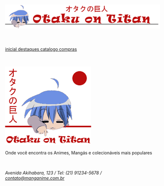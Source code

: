 <html>
<head>
	<title>Otaku On Titan</title> 
	<base target="_blank" /> 
	<link href="https://fonts.googleapis.com/css?family=Muli&display=swap" rel="stylesheet">
	<link href= "https://fonts.googleapis.com/css?family=Open+Sans&display=swap" rel="stylesheet">
	<link rel="stylesheet" type="text/css" href="CSS/OtakuOnTitan.css" />
</head>
<body>
	<header>
		<img class="imgLogo" src="Imagens/OtakuOnTitan_topo.png"/>
	</header>
	<nav>
		<div class="menu">
			<span class="botao"><a href="index.html"> inicial </a></span>
			<span class="botao"><a href="Destaques.html"> destaques </a></span>
			<span class="botao"><a href="Catalogo.html"> catalogo </a></span>
			<span class="botao"><a href="Compras.html"> compras </a></span>
		</div>
	</nav>
	<section>
	<br/>
	<br/>
	<div class="apres">
		<p>
			<img src="Imagens/OtakuOnTitan.png" />
		</p>
		<p>Onde você encontra os Animes, Mangás e colecionáveis mais populares</p>
	</div>
	<br/>
	<br/>
	</section>
		<footer>
			<address class="ender">Avenida Akihabara, 123 / Tel: (21) 91234-5678 / <a href="mailto:contato@manganime.com.br">contato@manganime.com.br</a>
			</address>
		</footer>
	</body>
</html>
